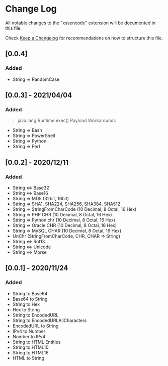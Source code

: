 # Change Log

All notable changes to the "xssencode" extension will be documented in this file.

Check [Keep a Changelog](http://keepachangelog.com/) for recommendations on how to structure this file.

## [0.0.4]

### Added

- String => RandomCase

## [0.0.3] - 2021/04/04

### Added

> java.lang.Runtime.exec() Payload Workarounds

- String => Bash
- String => PowerShell
- String => Python
- String => Perl

## [0.0.2] - 2020/12/11

### Added

- String <=> Base32
- String <=> Base16
- String => MD5 (32bit, 16bit)
- String => SHA1, SHA224, SHA256, SHA384, SHA512
- String => StringFromCharCode (10 Decimal, 8 Octal, 16 Hex)
- String => PHP CHR (10 Decimal, 8 Octal, 16 Hex)
- String => Python chr (10 Decimal, 8 Octal, 16 Hex)
- String => Oracle CHR (10 Decimal, 8 Octal, 16 Hex)
- String => MySQL CHAR (10 Decimal, 8 Octal, 16 Hex)
- UnChr (StringFromCharCode, CHR, CHAR => String)
- String <=> Rot13
- String <=> Unicode
- String <=> Morse

## [0.0.1] - 2020/11/24

### Added

- String to Base64
- Base64 to String
- String to Hex
- Hex to String
- String to EncodedURL
- String to EncodedURLAllCharacters
- EncodedURL to String
- IPv4 to Number
- Number to IPv4
- String to HTML Entities
- String to HTML10
- String to HTML16
- HTML to String
